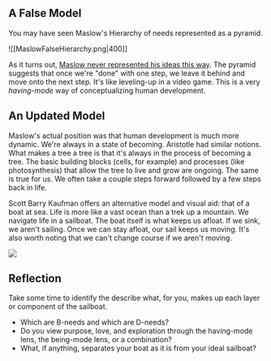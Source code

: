 
## A False Model
You may have seen Maslow's Hierarchy of needs represented as a pyramid. 

![[MaslowFalseHierarchy.png|400]]

As it turns out, [Maslow never represented his ideas this way](https://www.scientificamerican.com/blog/beautiful-minds/who-created-maslows-iconic-pyramid/). The pyramid suggests that once we're "done" with one step, we leave it behind and move onto the next step. It's like leveling-up in a video game. This is a very *having-mode* way of conceptualizing human development. 

## An Updated Model

Maslow's actual position was that human development is much more dynamic. We're always in a state of becoming. Aristotle had similar notions. What makes a tree a tree is that it's always in the process of becoming a tree. The basic building blocks (cells, for example) and processes (like photosynthesis) that allow the tree to live and grow are ongoing. The same is true for us. We often take a couple steps forward followed by a few steps back in life. 

Scott Barry Kaufman offers an alternative model and visual aid: that of a boat at sea. Life is more like a vast ocean than a trek up a mountain. We navigate life in a sailboat. The boat itself is what keeps us afloat. If we sink, we aren't sailing. Once we can stay afloat, our sail keeps us moving. It's also worth noting that we can't change course if we aren't moving. 

[![](https://i0.wp.com/scottbarrykaufman.com/wp-content/uploads/2021/04/TranscendBoat.jpg?resize=1200%2C618&ssl=1)](https://i0.wp.com/scottbarrykaufman.com/wp-content/uploads/2021/04/TranscendBoat.jpg?ssl=1)
## Reflection
Take some time to identify the describe what, for you, makes up each layer or component of the sailboat.
- Which are B-needs and which are D-needs?
- Do you view purpose, love, and exploration through the having-mode lens, the being-mode lens, or a combination?
- What, if anything, separates your boat as it is from your ideal sailboat?

